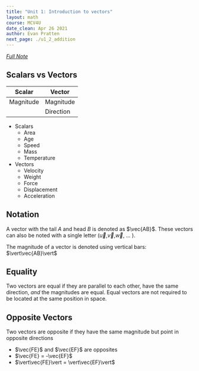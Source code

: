 ```yaml
---
title: "Unit 1: Introduction to vectors"
layout: math
course: MCV4U
date_clean: Apr 26 2021
author: Evan Pratten
next_page: ./u1_2_addition
---
```


*[Full Note]({{site.baseurl}}/static/pdf/mcv4u/1.1%20Intro%20to%20Vectors%20(6.1)%20FILL%20(2).pdf)*

## Scalars vs Vectors

| Scalar    | Vector    |
| --------- | --------- |
| Magnitude | Magnitude |
|           | Direction |

 - Scalars
   - Area
   - Age
   - Speed
   - Mass
   - Temperature
 - Vectors
   - Velocity
   - Weight
   - Force
   - Displacement
   - Acceleration

## Notation

A vector with the tail $A$ and head $B$ is denoted as $\vec{AB}$. These vectors can also be noted with a single letter ($\vec{u}$,$\vec{v}$,$\vec{w}$, ... ).

The magnitude of a vector is denoted using vertical bars: $\vert\vec{AB}\vert$

## Equality

Two vectors are equal if they are parallel to each other, have the same direction, *and* the magnitudes are equal.  Equal vectors are not required to be located at the same position in space.

## Opposite Vectors

Two vectors are opposite if they have the same magnitude but point in opposite directions

 - $\vec{FE}$ and $\vec{EF}$ are opposites
 - $\vec{FE} = -\vec{EF}$
 - $\vert\vec{FE}\vert = \vert\vec{EF}\vert$